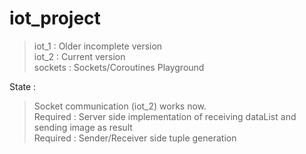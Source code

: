 # iot_project

> iot_1 : Older incomplete version <br />
> iot_2 : Current version <br />
> sockets : Sockets/Coroutines Playground <br />
  
State :
> Socket communication (iot_2) works now.  
> Required : Server side implementation of receiving dataList and sending image as result  
> Required : Sender/Receiver side tuple generation   
